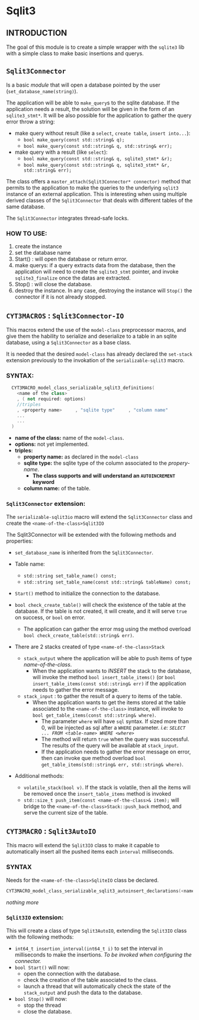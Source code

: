# Sqlit3

## INTRODUCTION

The goal of this module is to create a simple wrapper with the `sqlite3` lib with a simple class to make basic insertions and querys.


## `Sqlit3Connector`

Is a basic *module* that will open a database pointed by the user (`set_database_name(string)`).

The application will be able to `make_query`s to the sqlite database. If the application needs a result, the solution will be given in the form of an `sqlite3_stmt*`. It will be also possible for the application to gather the query error throw a string:

* make query without result (like a `select`, `create table`, `insert into...`):
  * `bool make_query(const std::string& q);`
  * `bool make_query(const std::string& q, std::string& err);`
* make query with a result (like `select`):
  * `bool make_query(const std::string& q, sqlite3_stmt* &r);`
  * `bool make_query(const std::string& q, sqlite3_stmt* &r, std::string& err);`
  

The class offers a `master_attach(Sqlit3Connector* connector)` method that permits to the application to make the queries to the underlying `sqlit3` instance of an external application. This is interesting when using multiple derived classes of the `Sqlit3Connector` that deals with different tables of the same database.

The `Sqlit3Connector` integrates thread-safe locks.

### HOW TO USE:

1. create the instance
2. set the database name
3. Start() : will open the database or return error.
4. make querys: if a query extracts data from the database, then the application will need to create the `sqlite3_stmt` pointer, and invoke `sqlite3_finalize` once the datas are extracted.
5. Stop() : will close the database.
6. destroy the instance. In any case, destroying the instance will `Stop()` the connector if it is not already stopped.

## `CYT3MACROS` : `Sqlit3Connector-IO`

This macros extend the use of the `model-class` preprocessor macros, and give them the hability to serialize and deserialize to a table in an sqlite database, using a `Sqlit3Connector` as a base class.

It is needed that the desired `model-class` has already declared the `set-stack` extension previously to the invokation of the `serializable-sqlit3` macro.



### SYNTAX:

```cpp
  CYT3MACRO_model_class_serializable_sqlit3_definitions(
    <name of the class>
    , ( not required: options)
    //triples 
    , <property name>     , "sqlite type"     , "column name"
    ...
    ...
  )
```

* **name of the class:** name of the `model-class`. 
* **options:** not yet implemented.
* **triples:**
  * **property name:** as declared in the `model-class`
  * **sqlite type:** the sqlite type of the column associated to the *propery-name*.
    * **The class supports and will understand an `AUTOINCREMENT` keyword**
  * **column name:** of the table.


### `Sqlit3Connector` extension:

The `serializable-sqlit3io` macro will extend the `Sqlit3Connector` class and create the `<name-of-the-class>Sqlit3IO`

The Sqlit3Connector will be extended with the following methods and properties:

* `set_database_name` is inherited from the `Sqlit3Connector`.
* Table name:
  * `std::string set_table_name() const;`
  * `std::string set_table_name(const std::string& tableName) const;`
* `Start()` method to initialize the connection to the database.
* `bool check_create_table()` will check the existence of the table at the database. If the table is not created, it will create, and it will serve `true` on success, or `bool` on error.
  * The application can gather the error msg using the method overload `bool check_create_table(std::string& err)`.   
* There are 2 stacks created of type `<name-of-the-class>Stack`

  * `stack_output` where the application will be able to push items of type *name-of-the-class*.
    * When the application wants to *INSERT* the stack to the database, will invoke the method `bool insert_table_items()` (or `bool insert_table_items(const std::string& err)` if the application needs to gather the error message.
  * `stack_input` : to gather the result of a query to items of the table.
    * When the application wants to get the items stored at the table associated to the `<name-of-the-class>` instance, will invoke to `bool get_table_items(const std::string& where)`.
      * The parameter `where` will have `sql` syntax. If sized more than 0, will be injected as sql after a `WHERE` parameter. *i.e: `SELECT ... FROM <table-name> WHERE <where>`*
      * The method will return `true` when the query was successful. The results of the query will be available at `stack_input`.
      * If the application needs to gather the error message on error, then can invoke que method overload `bool get_table_items(std::string& err, std::string& where)`.
* Additional methods:
  * `volatile_stack(bool v)`. If the stack is volatile, then all the items will be removed once the `insert_table_items` method is invoked
  * `std::size_t push_item(const <name-of-the-class>& item);` will bridge to the `<name-of-the-class>Stack::push_back` method, and serve the current size of the table.
  

## `CYT3MACRO` : `Sqlit3AutoIO`

This macro will extend the `Sqlit3IO` class to make it capable to automatically insert all the pushed items each `interval` milliseconds.

### SYNTAX

Needs for the `<name-of-the-class>SqliteIO` class be declared.

```cpp
CYT3MACRO_model_class_serializable_sqlit3_autoinsert_declarations(<name-of-the-class>)
```

*nothing more*

### `Sqlit3IO` extension:

This will create a class of type `Sqlit3AutoIO`, extending the `Sqlit3IO` class with the following methods:

* `int64_t insertion_interval(int64_t i)` to set the interval in milliseconds to make the insertions. *To be invoked when configuring the connector.*
* `bool Start()` will now:
  * open the connection with the database.
  * check the creation of the table associated to the class.
  * launch a thread that will automatically check the state of the `stack_output` and push the data to the database.
* `bool Stop()` will now:
  * stop the thread
  * close the database.




